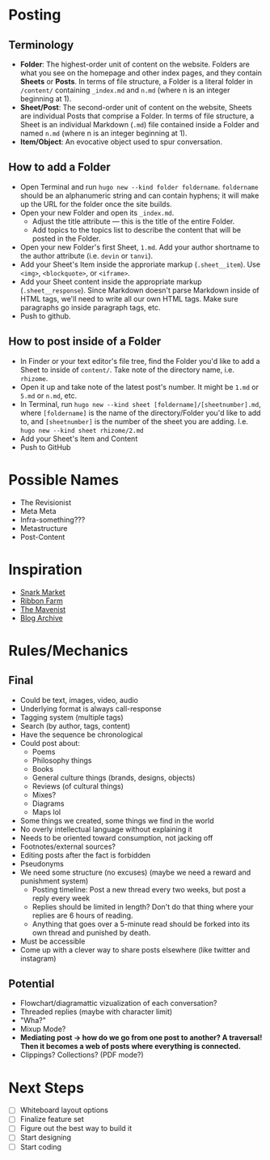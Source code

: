 # Posting
## Terminology
- **Folder**: The highest-order unit of content on the website. Folders are what you see on the homepage and other index pages, and they contain **Sheets** or **Posts**. In terms of file structure, a Folder is a literal folder in `/content/` containing `_index.md` and `n.md` (where n is an integer beginning at 1).
- **Sheet/Post**: The second-order unit of content on the website, Sheets are individual Posts that comprise a Folder. In terms of file structure, a Sheet is an individual Markdown (`.md`) file contained inside a Folder and named `n.md` (where n is an integer beginning at 1).
- **Item/Object**: An evocative object used to spur conversation.

## How to add a Folder
- Open Terminal and run `hugo new --kind folder foldername`. `foldername` should be an alphanumeric string and can contain hyphens; it will make up the URL for the folder once the site builds.
- Open your new Folder and open its `_index.md`.
  - Adjust the title attribute — this is the title of the entire Folder.
  - Add topics to the topics list to describe the content that will be posted in the Folder.
- Open your new Folder's first Sheet, `1.md`. Add your author shortname to the author attribute (i.e. `devin` or `tanvi`).
- Add your Sheet's Item inside the approriate markup (`.sheet__item`). Use `<img>`, `<blockquote>`, or `<iframe>`.
- Add your Sheet content inside the appropriate markup (`.sheet__response`). Since Markdown doesn't parse Markdown inside of HTML tags, we'll need to write all our own HTML tags. Make sure paragraphs go inside paragraph tags, etc.
- Push to github.

## How to post inside of a Folder
- In Finder or your text editor's file tree, find the Folder you'd like to add a Sheet to inside of `content/`. Take note of the directory name, i.e. `rhizome`.
- Open it up and take note of the latest post's number. It might be `1.md` or `5.md` or `n.md`, etc.
- In Terminal, run `hugo new --kind sheet [foldername]/[sheetnumber].md`, where `[foldername]` is the name of the directory/Folder you'd like to add to, and `[sheetnumber]` is the number of the sheet you are adding. I.e. `hugo new --kind sheet rhizome/2.md`
- Add your Sheet's Item and Content
- Push to GitHub

# Possible Names
- The Revisionist
- Meta Meta
- Infra-something???
- Metastructure
- Post-Content

# Inspiration
- [Snark Market](http://snarkmarket.com/)
- [Ribbon Farm](https://www.ribbonfarm.com/)
- [The Mavenist](https://web.archive.org/web/20180809163449/http://themavenist.org/)
- [Blog Archive](https://v6.robweychert.com/blog/)

# Rules/Mechanics
## Final
- Could be text, images, video, audio
- Underlying format is always call-response
- Tagging system (multiple tags)
- Search (by author, tags, content)
- Have the sequence be chronological
- Could post about:
  - Poems
  - Philosophy things
  - Books
  - General culture things (brands, designs, objects)
  - Reviews (of cultural things)
  - Mixes?
  - Diagrams
  - Maps lol
- Some things we created, some things we find in the world
- No overly intellectual language without explaining it
- Needs to be oriented toward consumption, not jacking off
- Footnotes/external sources?
- Editing posts after the fact is forbidden
- Pseudonyms
- We need some structure (no excuses) (maybe we need a reward and punishment system)
  - Posting timeline: Post a new thread every two weeks, but post a reply every week
  - Replies should be limited in length? Don't do that thing where your replies are 6 hours of reading.
  - Anything that goes over a 5-minute read should be forked into its own thread and punished by death.
- Must be accessible
- Come up with a clever way to share posts elsewhere (like twitter and instagram)

## Potential
- Flowchart/diagramattic vizualization of each conversation?
- Threaded replies (maybe with character limit)
- "Wha?"
- Mixup Mode?
- **Mediating post -> how do we go from one post to another? A traversal! Then it becomes a web of posts where everything is connected.**
- Clippings? Collections? (PDF mode?)

# Next Steps
- [ ] Whiteboard layout options
- [ ] Finalize feature set
- [ ] Figure out the best way to build it
- [ ] Start designing
- [ ] Start coding
